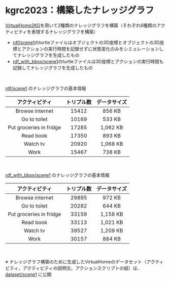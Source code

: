 # kgrc2023：構築したナレッジグラフ
[VirtualHome2KG](https://github.com/aistairc/VirtualHome2KG)を用いて2種類のナレッジグラフを構築（それぞれ6種類のアクティビティを表現するナレッジグラフを構築）
- [rdf/scene1](https://github.com/JinAoyama/kgrc2023/rdf/scene1)のturtleファイルはオブジェクトの3D座標とオブジェクトの3D座標とアクションの実行時間を記録せずに状態変化のみをシミュレーションしてナレッジグラフを生成したもの
- [rdf_with_bbox/scene1](https://github.com/JinAoyama/kgrc2023/rdf_with_bbox/scene1)のturtleファイルは3D座標とアクションの実行時間も記録してナレッジグラフを生成したもの

<br>

[rdf/scene1](https://github.com/JinAoyama/kgrc2023/rdf/scene1) のナレッジグラフの基本情報

| アクティビティ | トリプル数 | データサイズ |
| :---: | :---: | :---: |
| Browse internet | 15412 | 856 KB |
| Go to toilet | 10169 | 533 KB |
| Put groceries in fridge | 17285 | 1,062 KB |
| Read book | 17350 | 893 KB |
| Watch tv | 20920 | 1,068 KB |
| Work | 15467 | 738 KB |

<br>

[rdf_with_bbox/scene1](https://github.com/JinAoyama/kgrc2023/rdf_with_bbox/scene1) のナレッジグラフの基本情報

| アクティビティ | トリプル数 | データサイズ |
| :---: | :---: | :---: |
| Browse internet | 29895 | 972 KB |
| Go to toilet | 20282 | 644 KB |
| Put groceries in fridge | 33159 | 1,158 KB |
| Read book | 33113 | 1,021 KB |
| Watch tv | 39527 | 1,209 KB |
| Work | 30157 | 884 KB |

<br>

※ ナレッジグラフ構築のために生成したVirtualHomeのデータセット（アクティビティ、アクティビティの説明文、アクションスクリプトの組）は、[dataset/scene1](https://github.com/JinAoyama/kgrc2023/dataset/scene1) に公開
